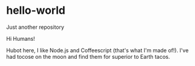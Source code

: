 # hello-world
Just another repository

Hi Humans!

Hubot here, I like Node.js and Coffeescript (that's what I'm made of!).
I've had tocose on the moon and find them for superior to Earth tacos.
